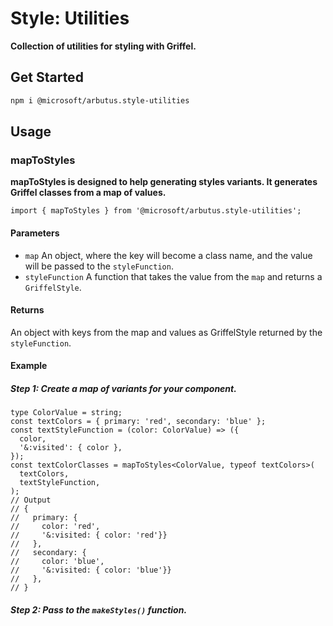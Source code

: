 # Style: Utilities

**Collection of utilities for styling with Griffel.**

## Get Started

```sh
npm i @microsoft/arbutus.style-utilities
```

## Usage

### mapToStyles

**mapToStyles is designed to help generating styles variants. It generates Griffel classes from a map of values.**

```tsx
import { mapToStyles } from '@microsoft/arbutus.style-utilities';
```

#### Parameters

- `map` An object, where the key will become a class name, and the value will be passed to the `styleFunction`.
- `styleFunction` A function that takes the value from the `map` and returns a `GriffelStyle`.

#### Returns

An object with keys from the map and values as GriffelStyle returned by the `styleFunction`.

#### Example

##### Step 1: Create a map of variants for your component.

```tsx
type ColorValue = string;
const textColors = { primary: 'red', secondary: 'blue' };
const textStyleFunction = (color: ColorValue) => ({
  color,
  '&:visited': { color },
});
const textColorClasses = mapToStyles<ColorValue, typeof textColors>(
  textColors,
  textStyleFunction,
);
// Output
// {
//   primary: {
//     color: 'red',
//     '&:visited: { color: 'red'}}
//   },
//   secondary: {
//     color: 'blue',
//     '&:visited: { color: 'blue'}}
//   },
// }
```

##### Step 2: Pass to the `makeStyles()` function.
